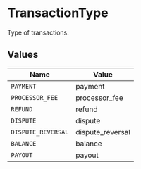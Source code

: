 # TransactionType

Type of transactions.


## Values

| Name               | Value              |
| ------------------ | ------------------ |
| `PAYMENT`          | payment            |
| `PROCESSOR_FEE`    | processor_fee      |
| `REFUND`           | refund             |
| `DISPUTE`          | dispute            |
| `DISPUTE_REVERSAL` | dispute_reversal   |
| `BALANCE`          | balance            |
| `PAYOUT`           | payout             |
